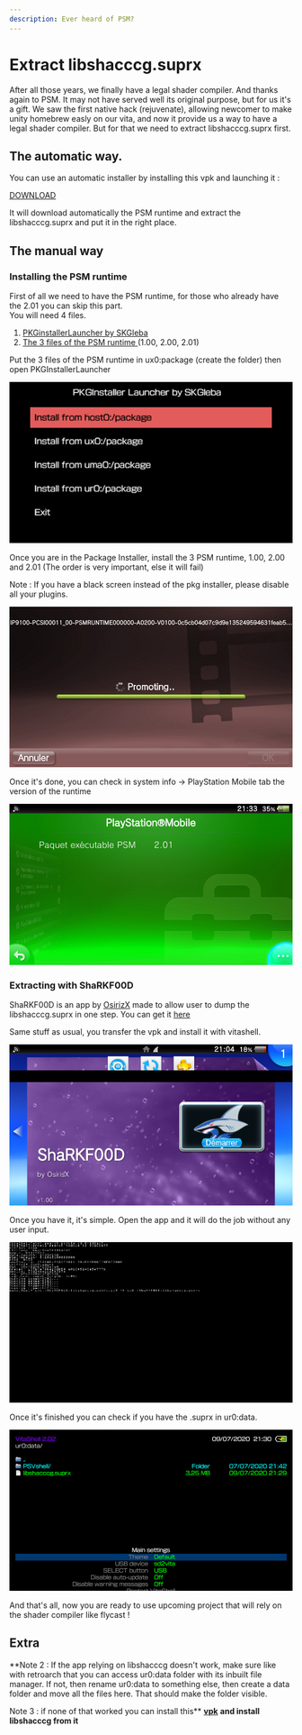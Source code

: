```yaml
---
description: Ever heard of PSM?
---
```


# Extract libshacccg.suprx

After all those years, we finally have a legal shader compiler. And thanks again to PSM. It may not have served well its original purpose, but for us it's a gift. We saw the first native hack (rejuvenate), allowing newcomer to make unity homebrew easly on our vita, and now it provide us a way to have a legal shader compiler. But for that we need to extract libshacccg.suprx first.





## The automatic way.

You can use an automatic installer by installing this vpk and launching it :&#x20;

[DOWNLOAD](https://www.rinnegatamante.eu/vitadb/#/info/877)

It will download automatically the PSM runtime and extract the libshacccg.suprx and put it in the right place.



## The manual way

### Installing the PSM runtime

First of all we need to have the PSM runtime, for those who already have the 2.01 you can skip this part.\
You will need 4 files.

1. [PKGinstallerLauncher by SKGleba](https://vitadb.rinnegatamante.it/#/info/381)
2. [The 3 files of the PSM runtime ](http://psm.cbps.xyz/devtools.php?type=psm-runtime)(1.00, 2.00, 2.01)

Put the 3 files of the PSM runtime in ux0:package (create the folder) then open PKGInstallerLauncher

![I suppose you know what option you shoud chose right?](<../.gitbook/assets/2020-07-09-210117 (1).png>)

Once you are in the Package Installer, install the 3 PSM runtime, 1.00, 2.00 and 2.01 (The order is very important, else it will fail)

Note : If you have a black screen instead of the pkg installer, please disable all your plugins.

![Ever wondered why is there a cinema film in the background? Me too](<../.gitbook/assets/2020-07-09-210600 (1).png>)

Once it's done, you can check in system info -> PlayStation Mobile tab the version of the runtime

![I hope you didn't sleep during french classe](<../.gitbook/assets/2020-07-09-213320 (1).png>)

### Extracting with ShaRKF00D

ShaRKF00D is an app by [OsirizX](https://github.com/OsirizX/ShaRKF00D) made to allow user to dump the libshacccg.suprx in one step. You can get it [here](https://github.com/OsirizX/ShaRKF00D/releases/download/1.3/ShaRKF00D.vpk)

Same stuff as usual, you transfer the vpk and install it with vitashell.

![Don't worry, this one doesn't bite. Well he might ate a little part of my screen but it's cool](<../.gitbook/assets/2020-07-09-210409 (1).png>)

Once you have it, it's simple. Open the app and it will do the job without any user input.

![Hackerman!](<../.gitbook/assets/2020-07-09-212912 (1).png>)

Once it's finished you can check if you have the .suprx in ur0:data.

![Too fast for the menu to catch me](<../.gitbook/assets/2020-07-09-213049 (1).png>)

And that's all, now you are ready to use upcoming project that will rely on the shader compiler like flycast !



## Extra

\*\*Note 2 : If the app relying on libshacccg doesn't work, make sure like with retroarch that you can access ur0:data folder with its inbuilt file manager. If not, then rename ur0:data to something else, then create a data folder and move all the files here. That should make the folder visible.

Note 3 : if none of that worked you can install this\*\* [**vpk**](https://github.com/SonicMastr/PIB-Configuration-Tool/releases) **and install libshacccg from it**
